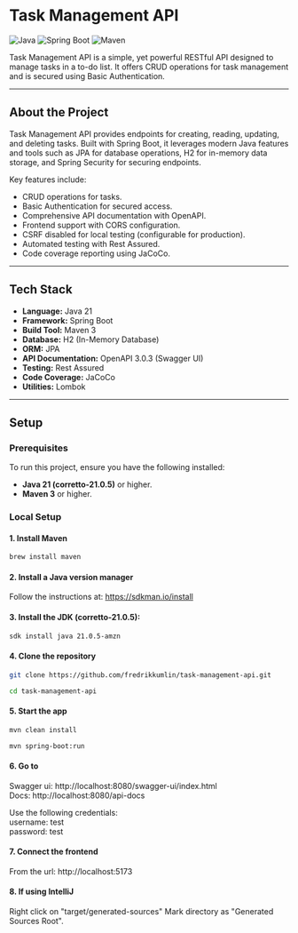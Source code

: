 # Task Management API

![Java](https://img.shields.io/badge/java-21-blue)
![Spring Boot](https://img.shields.io/badge/spring--boot-3.0-brightgreen)
![Maven](https://img.shields.io/badge/maven-3-orange)

Task Management API is a simple, yet powerful RESTful API designed to manage tasks in a to-do list. It offers CRUD operations for task management and is secured using Basic Authentication.

---

## About the Project

Task Management API provides endpoints for creating, reading, updating, and deleting tasks. Built with Spring Boot, it leverages modern Java features and tools such as JPA for database operations, H2 for in-memory data storage, and Spring Security for securing endpoints.

Key features include:

- CRUD operations for tasks.
- Basic Authentication for secured access.
- Comprehensive API documentation with OpenAPI.
- Frontend support with CORS configuration.
- CSRF disabled for local testing (configurable for production).
- Automated testing with Rest Assured.
- Code coverage reporting using JaCoCo.

---

## Tech Stack

- **Language:** Java 21
- **Framework:** Spring Boot
- **Build Tool:** Maven 3
- **Database:** H2 (In-Memory Database)
- **ORM:** JPA
- **API Documentation:** OpenAPI 3.0.3 (Swagger UI)
- **Testing:** Rest Assured
- **Code Coverage:** JaCoCo
- **Utilities:** Lombok

---

## Setup

### Prerequisites

To run this project, ensure you have the following installed:

- **Java 21 (corretto-21.0.5)** or higher.
- **Maven 3** or higher.

### Local Setup

#### 1. Install Maven  
   ```bash
   brew install maven
   ```
#### 2. Install a Java version manager  
   Follow the instructions at: https://sdkman.io/install
#### 3. Install the JDK (corretto-21.0.5):
   ```bash
   sdk install java 21.0.5-amzn
   ```
#### 4. Clone the repository  
   ```bash
   git clone https://github.com/fredrikkumlin/task-management-api.git
   ```
   ```bash
   cd task-management-api
   ```
#### 5. Start the app  
   ```bash
   mvn clean install
   ```
   ```bash
   mvn spring-boot:run
   ```
#### 6. Go to  
   Swagger ui: http://localhost:8080/swagger-ui/index.html  
   Docs: http://localhost:8080/api-docs

   Use the following credentials:  
   username: test  
   password: test


#### 7. Connect the frontend  
   From the url: http://localhost:5173


#### 8. If using IntelliJ  
   Right click on "target/generated-sources" Mark directory as "Generated Sources Root".

